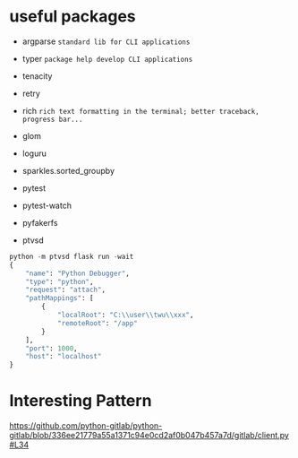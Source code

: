# useful packages
- argparse `standard lib for CLI applications`
- typer `package help develop CLI applications`
- tenacity
- retry
- rich `rich text formatting in the terminal; better traceback, progress bar...`

- glom
- loguru

- sparkles.sorted_groupby

- pytest
- pytest-watch
- pyfakerfs

- ptvsd 
```py
python -m ptvsd flask run -wait
{
    "name": "Python Debugger",
    "type": "python",
    "request": "attach",
    "pathMappings": [
        {
            "localRoot": "C:\\user\\twu\\xxx",
            "remoteRoot": "/app"
        }
    ],
    "port": 1000,
    "host": "localhost"
}
```

# Interesting Pattern

https://github.com/python-gitlab/python-gitlab/blob/336ee21779a55a1371c94e0cd2af0b047b457a7d/gitlab/client.py#L34
